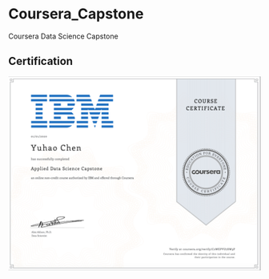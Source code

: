 # Coursera_Capstone
Coursera Data Science Capstone

## Certification 
![Image](https://github.com/AkazaAkane/Coursera_Capstone/blob/master/other/capstone.png)
